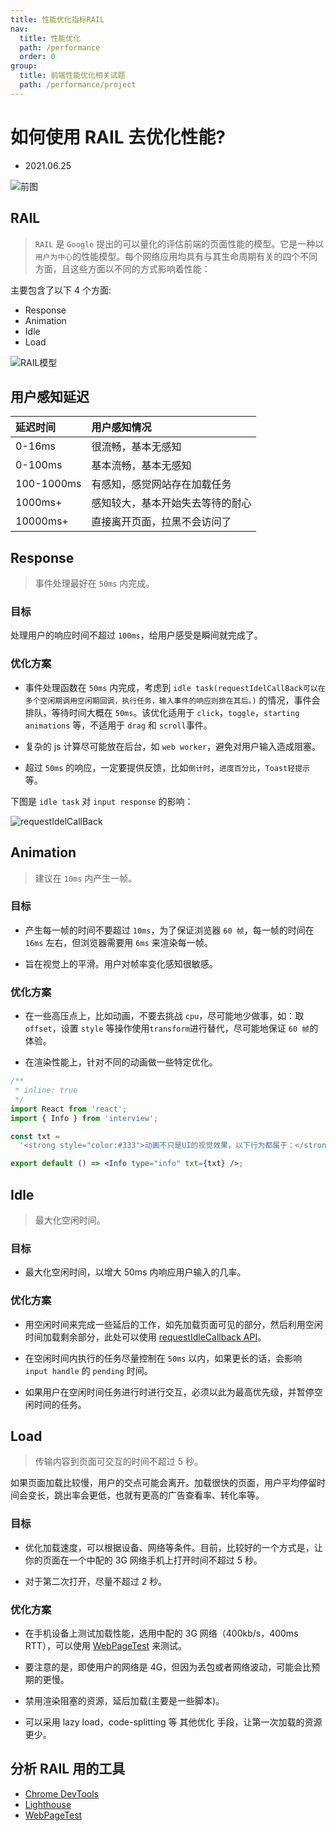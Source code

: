```yaml
---
title: 性能优化指标RAIL
nav:
  title: 性能优化
  path: /performance
  order: 0
group:
  title: 前端性能优化相关试题
  path: /performance/project
---
```


# 如何使用 RAIL 去优化性能?

- 2021.06.25

![前图](https://img-blog.csdnimg.cn/20210625193534327.png?x-oss-process=image/watermark,type_ZmFuZ3poZW5naGVpdGk,shadow_10,text_aHR0cHM6Ly9ibG9nLmNzZG4ubmV0L3hqbDI3MTMxNA==,size_16,color_FFFFFF,t_70)

## RAIL

> `RAIL` 是 `Google` 提出的可以量化的评估前端的页面性能的模型。它是一种以`用户为中心`的性能模型。每个网络应用均具有与其生命周期有关的四个不同方面，且这些方面以不同的方式影响着性能：

主要包含了以下 4 个方面:

- Response
- Animation
- Idle
- Load

![RAIL模型](https://img-blog.csdnimg.cn/20210625194529891.png?x-oss-process=image/watermark,type_ZmFuZ3poZW5naGVpdGk,shadow_10,text_aHR0cHM6Ly9ibG9nLmNzZG4ubmV0L3hqbDI3MTMxNA==,size_16,color_FFFFFF,t_70)

## 用户感知延迟

| 延迟时间   | 用户感知情况                     |
| :--------- | :------------------------------- |
| 0-16ms     | 很流畅，基本无感知               |
| 0-100ms    | 基本流畅，基本无感知             |
| 100-1000ms | 有感知，感觉网站存在加载任务     |
| 1000ms+    | 感知较大，基本开始失去等待的耐心 |
| 10000ms+   | 直接离开页面，拉黑不会访问了     |

## Response

> 事件处理最好在 `50ms` 内完成。

### 目标

处理用户的响应时间不超过 `100ms`，给用户感受是瞬间就完成了。

### 优化方案

- 事件处理函数在 `50ms` 内完成，考虑到 `idle task(requestIdelCallBack可以在多个空闲期调用空闲期回调，执行任务，输入事件的响应则排在其后。)` 的情况，事件会排队，等待时间大概在 `50ms`。该优化适用于 `click`，`toggle`，`starting animations` 等，不适用于 `drag` 和 `scroll`事件。

- 复杂的 js 计算尽可能放在后台，如 `web worker`，避免对用户输入造成阻塞。

- 超过 `50ms` 的响应，一定要提供反馈，比如`倒计时`，`进度百分比`，`Toast轻提示`等。

下图是 `idle task` 对 `input response` 的影响：

![requestIdelCallBack](https://img-blog.csdnimg.cn/2021070111054142.png?x-oss-process=image/watermark,type_ZmFuZ3poZW5naGVpdGk,shadow_10,text_aHR0cHM6Ly9ibG9nLmNzZG4ubmV0L3hqbDI3MTMxNA==,size_16,color_FFFFFF,t_70)

## Animation

> 建议在 `10ms` 内产生一帧。

### 目标

- 产生每一帧的时间不要超过 `10ms`，为了保证浏览器 `60 帧`，每一帧的时间在 `16ms` 左右，但浏览器需要用 `6ms` 来渲染每一帧。

- 旨在视觉上的平滑。用户对帧率变化感知很敏感。

### 优化方案

- 在一些高压点上，比如动画，不要去挑战 `cpu`，尽可能地少做事，如：取 `offset`，设置 `style` 等操作使用`transform`进行替代，尽可能地保证 `60 帧`的体验。

- 在渲染性能上，针对不同的动画做一些特定优化。

```jsx
/**
 * inline: true
 */
import React from 'react';
import { Info } from 'interview';

const txt =
  '<strong style="color:#333">动画不只是UI的视觉效果，以下行为都属于：</strong>\n\n1. 视觉动画，如渐隐渐显，`tweens`，`loading`等。\n\n2. 滚动，包含弹性滚动，松开手指后，滚动会持续一段距离。\n\n3. `拖拽，缩放，经常伴随着用户行为。';

export default () => <Info type="info" txt={txt} />;
```

## Idle

> 最大化空闲时间。

### 目标

- 最大化空闲时间，以增大 50ms 内响应用户输入的几率。

### 优化方案

- 用空闲时间来完成一些延后的工作，如先加载页面可见的部分，然后利用空闲时间加载剩余部分，此处可以使用 [requestIdleCallback API](https://developer.mozilla.org/zh-CN/docs/Web/API/Window/requestIdleCallback)。

- 在空闲时间内执行的任务尽量控制在 `50ms` 以内，如果更长的话，会影响 `input handle` 的 `pending` 时间。

- 如果用户在空闲时间任务进行时进行交互，必须以此为最高优先级，并暂停空闲时间的任务。

## Load

> 传输内容到页面可交互的时间不超过 5 秒。

如果页面加载比较慢，用户的交点可能会离开。加载很快的页面，用户平均停留时间会变长，跳出率会更低，也就有更高的广告查看率、转化率等。

### 目标

- 优化加载速度，可以根据设备、网络等条件。目前，比较好的一个方式是，让你的页面在一个中配的 3G 网络手机上打开时间不超过 5 秒。

- 对于第二次打开，尽量不超过 2 秒。

### 优化方案

- 在手机设备上测试加载性能，选用中配的 3G 网络（400kb/s，400ms RTT），可以使用 [WebPageTest](https://www.webpagetest.org/easy) 来测试。

- 要注意的是，即使用户的网络是 4G，但因为丢包或者网络波动，可能会比预期的更慢。

- 禁用渲染阻塞的资源，延后加载(主要是一些脚本)。

- 可以采用 lazy load，code-splitting 等 其他优化 手段，让第一次加载的资源更少。

## 分析 RAIL 用的工具

- [Chrome DevTools](https://developer.chrome.com/docs/devtools/)
- [Lighthouse](https://web.dev/measure/)
- [WebPageTest](https://www.webpagetest.org/easy)
